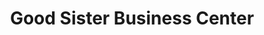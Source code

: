 ---
title: "Good Sister Business Center"
url: /ganta/good-sister-business-center/
shop: Lebensmittel
---